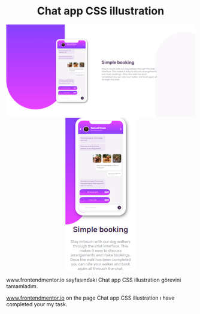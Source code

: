<h1 align="center">
 Chat app CSS illustration
  </h1>
  
<p align="center">
  <img width="auto" height="auto" src="https://github.com/UTKUC3NGIZ/utkuc3ngiz.github.io/blob/main/chat-app-css-illustration-master/chat-app-css-illustration-master.png">
  <img width="auto" height="auto" src="https://github.com/UTKUC3NGIZ/utkuc3ngiz.github.io/blob/main/chat-app-css-illustration-master/chat-app-css-illustration-master-mobil.png">
</p>
www.frontendmentor.io sayfasındaki Chat app CSS illustration görevini tamamladım.

www.frontendmentor.io on the page Chat app CSS illustration ı have completed your my task.

